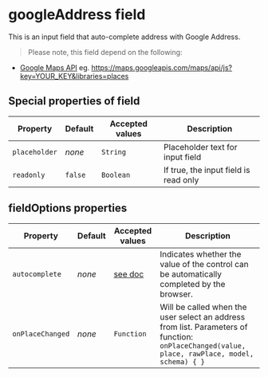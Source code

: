 # googleAddress field

This is an input field that auto-complete address with Google Address.

> Please note, this field depend on the following:
- [Google Maps API](https://developers.google.com/maps/documentation/javascript/places)
eg. https://maps.googleapis.com/maps/api/js?key=YOUR_KEY&libraries=places

## Special properties of field

Property         | Default  | Accepted values | Description
---------------- | -------- | --------------- | -----------
`placeholder` | _none_   | `String` 	   | Placeholder text for input field
`readonly`    | `false`  | `Boolean` 	   | If true, the input field is read only


## fieldOptions properties

Property         | Default  | Accepted values | Description
---------------- | -------- | --------------- | -----------
`autocomplete` | _none_   | [see doc](https://html.spec.whatwg.org/multipage/forms.html#autofill)        | Indicates whether the value of the control can be automatically completed by the browser.
`onPlaceChanged` | _none_   | `Function`    | Will be called when the user select an address from list. Parameters of function: `onPlaceChanged(value, place, rawPlace, model, schema) { }`
